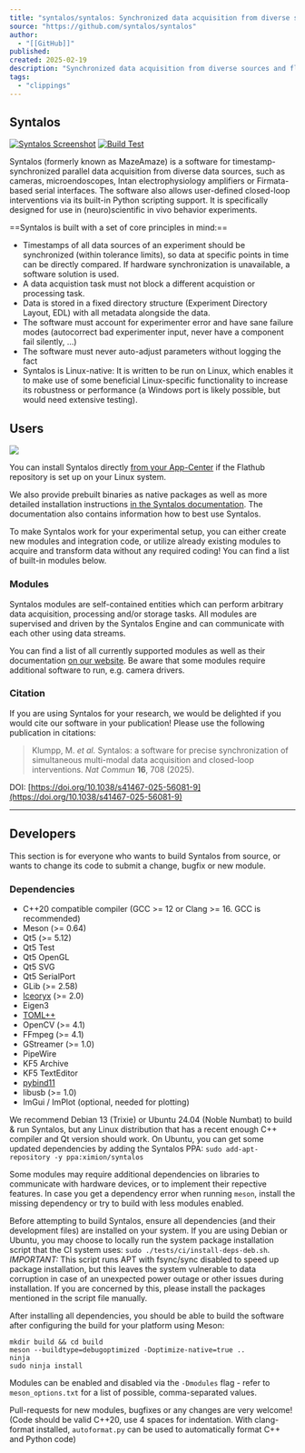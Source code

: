 ```yaml
---
title: "syntalos/syntalos: Synchronized data acquisition from diverse sources and flexible control for behavior experiments"
source: "https://github.com/syntalos/syntalos"
author:
  - "[[GitHub]]"
published:
created: 2025-02-19
description: "Synchronized data acquisition from diverse sources and flexible control for behavior experiments - syntalos/syntalos"
tags:
  - "clippings"
---
```

## Syntalos

[![Syntalos Screenshot](https://github.com/syntalos/syntalos/raw/master/contrib/screenshots/v0.8.4-ui-overview.png "Syntalos")](https://github.com/syntalos/syntalos/tree/master/contrib/screenshots) [![Build Test](https://github.com/syntalos/syntalos/actions/workflows/build-test.yml/badge.svg)](https://github.com/syntalos/syntalos/actions/workflows/build-test.yml/badge.svg)

Syntalos (formerly known as MazeAmaze) is a software for timestamp-synchronized parallel data acquisition from diverse data sources, such as cameras, microendoscopes, Intan electrophysiology amplifiers or Firmata-based serial interfaces. The software also allows user-defined closed-loop interventions via its built-in Python scripting support. It is specifically designed for use in (neuro)scientific in vivo behavior experiments.

==Syntalos is built with a set of core principles in mind:==

- Timestamps of all data sources of an experiment should be synchronized (within tolerance limits), so data at specific points in time can be directly compared. If hardware synchronization is unavailable, a software solution is used.
- A data acquistion task must not block a different acquistion or processing task.
- Data is stored in a fixed directory structure (Experiment Directory Layout, EDL) with all metadata alongside the data.
- The software must account for experimenter error and have sane failure modes (autocorrect bad experimenter input, never have a component fail silently, ...)
- The software must never auto-adjust parameters without logging the fact
- Syntalos is Linux-native: It is written to be run on Linux, which enables it to make use of some beneficial Linux-specific functionality to increase its robustness or performance (a Windows port is likely possible, but would need extensive testing).

## Users

[![](https://camo.githubusercontent.com/ffb1caef8cb3ac47f113e18237edb74f7d550f3a0a68fb24db9eca5062d7ce17/68747470733a2f2f666c61746875622e6f72672f6173736574732f6261646765732f666c61746875622d62616467652d656e2e706e67)](https://flathub.org/apps/org.syntalos.syntalos)

You can install Syntalos directly [from your App-Center](https://flathub.org/apps/org.syntalos.syntalos) if the Flathub repository is set up on your Linux system.

We also provide prebuilt binaries as native packages as well as more detailed installation instructions [in the Syntalos documentation](https://syntalos.org/docs/setup/install/). The documentation also contains information how to best use Syntalos.

To make Syntalos work for your experimental setup, you can either create new modules and integration code, or utilize already existing modules to acquire and transform data without any required coding! You can find a list of built-in modules below.

### Modules

Syntalos modules are self-contained entities which can perform arbitrary data acquisition, processing and/or storage tasks. All modules are supervised and driven by the Syntalos Engine and can communicate with each other using data streams.

You can find a list of all currently supported modules as well as their documentation [on our website](https://syntalos.org/docs/modules/). Be aware that some modules require additional software to run, e.g. camera drivers.

### Citation

If you are using Syntalos for your research, we would be delighted if you would cite our software in your publication! Please use the following publication in citations:

> Klumpp, M. *et al.* Syntalos: a software for precise synchronization of simultaneous multi-modal data acquisition and closed-loop interventions. *Nat Commun* **16**, 708 (2025).

DOI: [https://doi.org/10.1038/s41467-025-56081-9](https://doi.org/10.1038/s41467-025-56081-9)

---

## Developers

This section is for everyone who wants to build Syntalos from source, or wants to change its code to submit a change, bugfix or new module.

### Dependencies

- C++20 compatible compiler (GCC >= 12 or Clang >= 16. GCC is recommended)
- Meson (>= 0.64)
- Qt5 (>= 5.12)
- Qt5 Test
- Qt5 OpenGL
- Qt5 SVG
- Qt5 SerialPort
- GLib (>= 2.58)
- [Iceoryx](https://github.com/eclipse-iceoryx/iceoryx) (>= 2.0)
- Eigen3
- [TOML++](https://github.com/marzer/tomlplusplus/)
- OpenCV (>= 4.1)
- FFmpeg (>= 4.1)
- GStreamer (>= 1.0)
- PipeWire
- KF5 Archive
- KF5 TextEditor
- [pybind11](https://github.com/pybind/pybind11)
- libusb (>= 1.0)
- ImGui / ImPlot (optional, needed for plotting)

We recommend Debian 13 (Trixie) or Ubuntu 24.04 (Noble Numbat) to build & run Syntalos, but any Linux distribution that has a recent enough C++ compiler and Qt version should work. On Ubuntu, you can get some updated dependencies by adding the Syntalos PPA: `sudo add-apt-repository -y ppa:ximion/syntalos`

Some modules may require additional dependencies on libraries to communicate with hardware devices, or to implement their repective features. In case you get a dependency error when running `meson`, install the missing dependency or try to build with less modules enabled.

Before attempting to build Syntalos, ensure all dependencies (and their development files) are installed on your system. If you are using Debian or Ubuntu, you may choose to locally run the system package installation script that the CI system uses: `sudo ./tests/ci/install-deps-deb.sh`. *IMPORTANT:* This script runs APT with fsync/sync disabled to speed up package installation, but this leaves the system vulnerable to data corruption in case of an unexpected power outage or other issues during installation. If you are concerned by this, please install the packages mentioned in the script file manually.

After installing all dependencies, you should be able to build the software after configuring the build for your platform using Meson:

```
mkdir build && cd build
meson --buildtype=debugoptimized -Doptimize-native=true ..
ninja
sudo ninja install
```

Modules can be enabled and disabled via the `-Dmodules` flag - refer to `meson_options.txt` for a list of possible, comma-separated values.

Pull-requests for new modules, bugfixes or any changes are very welcome! (Code should be valid C++20, use 4 spaces for indentation. With clang-format installed, `autoformat.py` can be used to automatically format C++ and Python code)